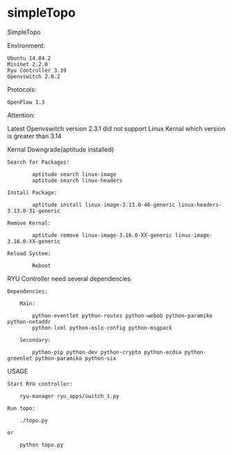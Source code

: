 # simpleTopo
SimpleTopo

Environment:

    Ubuntu 14.04.2
    Mininet 2.2.0
    Ryu Controller 3.19
    Openvswitch 2.0.2
    
Protocols:  

    OpenFlow 1.3
  
Attention:

Latest Openvswitch version 2.3.1 did not support Linux Kernal which version is greater than 3.14
    
Kernal Downgrade(aptitude installed)
    
    Search for Packages:
        
            aptitude search linux-image
            aptitude search linux-headers
        
    Install Package:
            
            aptitude install linux-image-3.13.0-46-generic linux-headers-3.13.0-31-generic
        
    Remove Kernal:
            
            aptitude remove linux-image-3.16.0-XX-generic linux-image-3.16.0-XX-generic
            
    Reload System:
    
            Reboot
        
    
RYU Controller need several dependencies

    Dependencies:
    
        Main:
    
            python-eventlet python-routes python-webob python-paramiko python-netaddr 
            python-lxml python-oslo-config python-msgpack
            
        Secondary:
        
            python-pip python-dev python-crypto python-ecdsa python-greenlet python-paramiko python-six
      
        
USAGE
    
    Start RYU controller:
        
        ryu-manager ryu_apps/switch_1.py
        
    Run topo:
    
        ./topo.py
        
    or
    
        python topo.py
